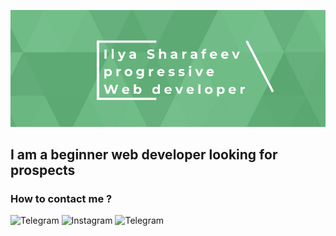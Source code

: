 [![Header](https://github.com/IlyaSharafeev/IlyaSharafeev/blob/main/assets/%D0%BE%D0%B1%D0%BB%D0%BE%D0%B6%D0%BA%D0%B0%20%D0%B3%D0%B8%D1%82%D1%85%D0%B0%D0%B1.jpeg)](https://t.me/IlyaSharafeev)

## I am a beginner web developer looking for prospects

### How to contact me ?

![Telegram](https://img.shields.io/badge/Telegram-75BF8C?style=for-the-badge&logo=telegram)
![Instagram](https://img.shields.io/badge/Instagram-75BF8C?style=for-the-badge&logo=instagram)
![Telegram](https://img.shields.io/badge/Gmail-75BF8C?style=for-the-badge&logo=gmail)

